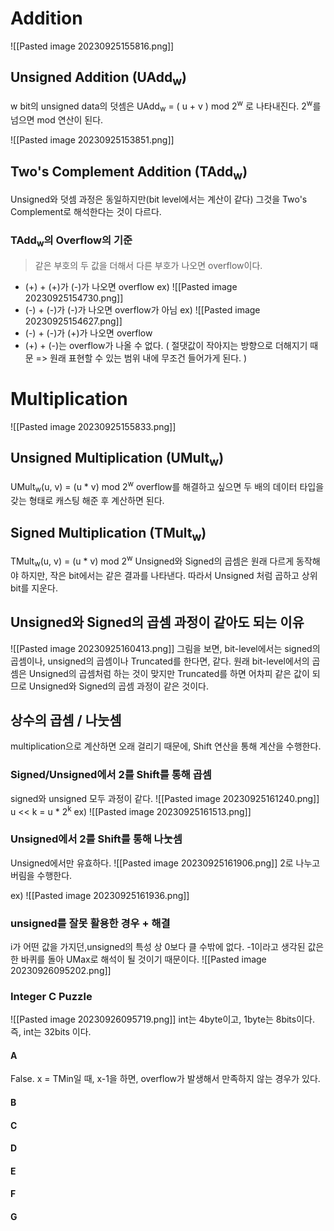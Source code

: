 # Addition

![[Pasted image 20230925155816.png]]
## Unsigned Addition (UAdd<sub>w</sub>)
w bit의 unsigned data의 덧셈은 UAdd<sub>w</sub> = ( u + v ) mod 2<sup>w</sup> 로 나타내진다. 2<sup>w</sup>를 넘으면 mod 연산이 된다.

![[Pasted image 20230925153851.png]]

## Two's Complement Addition (TAdd<sub>w</sub>)
Unsigned와 덧셈 과정은 동일하지만(bit level에서는 계산이 같다) 그것을 Two's Complement로 해석한다는 것이 다르다.

### TAdd<sub>w</sub>의 Overflow의 기준
> 같은 부호의 두 값을 더해서 다른 부호가 나오면 overflow이다.
- (+) + (+)가 (-)가 나오면 overflow
ex)
![[Pasted image 20230925154730.png]]
- (-) + (-)가 (-)가 나오면 overflow가 아님
ex)
![[Pasted image 20230925154627.png]]
- (-) + (-)가 (+)가 나오면 overflow
- (+) + (-)는 overflow가 나올 수 없다. ( 절댓값이 작아지는 방향으로 더해지기 때문 => 원래 표현할 수 있는 범위 내에 무조건 들어가게 된다. )

# Multiplication

![[Pasted image 20230925155833.png]]
## Unsigned Multiplication (UMult<sub>w</sub>)
UMult<sub>w</sub>(u, v) = (u \* v) mod 2<sup>w</sup>
overflow를 해결하고 싶으면 두 배의 데이터 타입을 갖는 형태로 캐스팅 해준 후 계산하면 된다.

## Signed Multiplication (TMult<sub>w</sub>)
TMult<sub>w</sub>(u, v) = (u \* v) mod 2<sup>w</sup> 
Unsigned와 Signed의 곱셈은 원래 다르게 동작해야 하지만, 작은 bit에서는 같은 결과를 나타낸다.
따라서 Unsigned 처럼 곱하고 상위 bit를 지운다.

## Unsigned와 Signed의 곱셈 과정이 같아도 되는 이유

![[Pasted image 20230925160413.png]]
그림을 보면, bit-level에서는 signed의 곱셈이나, unsigned의 곱셈이나 Truncated를 한다면, 같다.
원래 bit-level에서의 곱셈은 Unsigned의 곱셈처럼 하는 것이 맞지만 Truncated를 하면 어차피 같은 값이 되므로 Unsigned와 Signed의 곱셈 과정이 같은 것이다.

## 상수의 곱셈 / 나눗셈
multiplication으로 계산하면 오래 걸리기 때문에, Shift 연산을 통해 계산을 수행한다.
### Signed/Unsigned에서 2를 Shift를 통해 곱셈
signed와 unsigned 모두 과정이 같다.
![[Pasted image 20230925161240.png]]
u << k = u \* 2<sup>k</sup> 
ex)
![[Pasted image 20230925161513.png]]

### Unsigned에서 2를 Shift를 통해 나눗셈
Unsigned에서만 유효하다.
![[Pasted image 20230925161906.png]]
2로 나누고 버림을 수행한다.

ex)
![[Pasted image 20230925161936.png]]

### unsigned를 잘못 활용한 경우 + 해결
i가 어떤 값을 가지던,unsigned의 특성 상 0보다 클 수밖에 없다.
-1이라고 생각된 값은 한 바퀴를 돌아 UMax로 해석이 될 것이기 때문이다.
![[Pasted image 20230926095202.png]]

### Integer C Puzzle
![[Pasted image 20230926095719.png]]
int는 4byte이고, 1byte는 8bits이다. 즉, int는 32bits 이다.
#### A
False. x = TMin일 때, x-1을 하면, overflow가 발생해서 만족하지 않는 경우가 있다.
#### B

#### C

#### D

#### E

#### F

#### G
